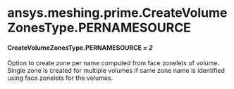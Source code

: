 <a id="ansys-meshing-prime-createvolumezonestype-pernamesource"></a>

# ansys.meshing.prime.CreateVolumeZonesType.PERNAMESOURCE

<a id="ansys.meshing.prime.CreateVolumeZonesType.PERNAMESOURCE"></a>

#### CreateVolumeZonesType.PERNAMESOURCE *= 2*

Option to create zone per name computed from face zonelets of volume. Single zone is created for multiple volumes if same zone name is identified using face zonelets for the volumes.

<!-- !! processed by numpydoc !! -->
